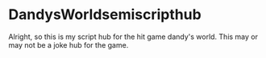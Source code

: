 # DandysWorldsemiscripthub
Alright, so this is my script hub for the hit game dandy's world.
This may or may not be a joke hub for the game.
